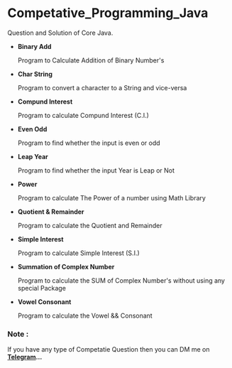# Competative_Programming_Java
Question and Solution of Core Java.

- <b>Binary Add</b>
  <p>Program to Calculate Addition of Binary Number's</p>
  
- <b>Char String</b>
  <p>Program to convert a character to a String and vice-versa</p>
  
- <b>Compund Interest</b>
  <p>Program to calculate Compund Interest (C.I.)</p>
  
- <b>Even Odd </b>
  <p>Program to find whether the input is even or odd</p>
  
- <b>Leap Year</b>
  <p>Program to find whether the input Year is Leap or Not</p>
  
- <b>Power</b>
  <p>Program to calculate The Power of a number using Math Library</p>
  
- <b>Quotient & Remainder</b>
  <p>Program to calculate the Quotient and Remainder</p>
  
- <b>Simple Interest</b>
  <p>Program to calculate Simple Interest (S.I.)</p>
  
- <b>Summation of Complex Number</b>
  <p>Program to calculate the SUM of Complex Number's without using any special Package</p>
  
- <b>Vowel Consonant</b>
  <p>Program to calculate the Vowel && Consonant</p>
  
### Note : 
If you have any type of Competatie Question then you can DM me on <b><a href="https://t.me/its_seraj">Telegram</a>...</b>
